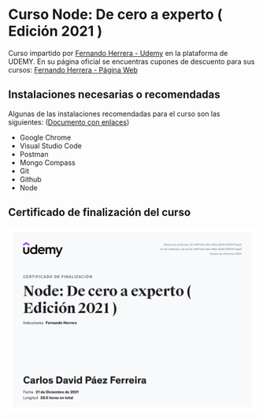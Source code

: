 # Curso Node: De cero a experto ( Edición 2021 )

Curso impartido por [Fernando Herrera - Udemy](https://www.udemy.com/user/550c38655ec11/) en la plataforma de UDEMY. En su página oficial se encuentras cupones de descuento para sus cursos: [Fernando Herrera - Página Web](https://fernando-herrera.com/#/home)

## Instalaciones necesarias o recomendadas

Algunas de las instalaciones recomendadas para el curso son las siguientes: ([Documento con enlaces](https://gist.github.com/Klerith/177c153db77e566cb763f79e65d248bf))

- Google Chrome
- Visual Studio Code
- Postman
- Mongo Compass
- Git
- Github
- Node

## Certificado de finalización del curso

![certificado](UC-fe9714c6-a2a1-48bb-8b09-57547fc7aad3.jpg)
